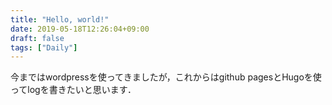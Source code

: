 ```yaml
---
title: "Hello, world!"
date: 2019-05-18T12:26:04+09:00
draft: false
tags: ["Daily"]
---
```

今まではwordpressを使ってきましたが，これからはgithub pagesとHugoを使ってlogを書きたいと思います．